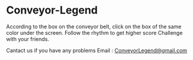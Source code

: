 # Conveyor-Legend

According to the box on the conveyor belt, 
click on the box of the same color under the screen.
Follow the rhythm to get higher score
Challenge with your friends.

Cantact us if you have any problems
Email : ConveyorLegend@gmail.com
